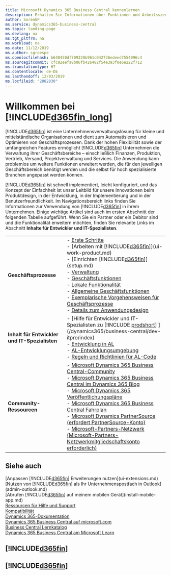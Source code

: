 ```yaml
---
title: Microsoft Dynamics 365 Business Central kennenlernen
description: Erhalten Sie Informationen über Funktionen und Arbeitsszenarien in Business Central, einer Unternehmensverwaltungslösung für kleine und mittelständische Organisationen.
author: SorenGP
ms.service: dynamics365-business-central
ms.topic: landing-page
ms.devlang: na
ms.tgt_pltfrm: na
ms.workload: na
ms.date: 11/12/2019
ms.author: sgroespe
ms.openlocfilehash: b640450df709320b961c042736edeed7554096c4
ms.sourcegitcommit: cfc92eefa8b06fb426482f54e393f0e6e222f712
ms.translationtype: HT
ms.contentlocale: de-DE
ms.lasthandoff: 12/03/2019
ms.locfileid: "2882830"
---
```

# <a name="welcome-to-included365fin_longincludesd365fin_long_mdmd"></a>Willkommen bei [!INCLUDE[d365fin_long](includes/d365fin_long_md.md)]
[!INCLUDE[d365fin](includes/d365fin_md.md)] ist eine Unternehmensverwaltungslösung für kleine und mittelständische Organisationen und dient zum Automatisieren und Optimieren von Geschäftsprozessen. Dank der hohen Flexibilität sowie der umfangreichen Features ermöglicht [!INCLUDE[d365fin](includes/d365fin_md.md)] Unternehmen die Verwaltung ihrer Geschäftsbereiche – einschließlich Finanzen, Produktion, Vertrieb, Versand, Projektverwaltung und Services. Die Anwendung kann problemlos um weitere Funktionen erweitert werden, die für den jeweiligen Geschäftsbereich benötigt werden und die selbst für hoch spezialisierte Branchen angepasst werden können.

[!INCLUDE[d365fin](includes/d365fin_md.md)] ist schnell implementiert, leicht konfiguriert, und das Konzept der Einfachheit ist unser Leitbild für unsere Innovationen beim Produktdesign, in der Entwicklung, in der Implementierung und in der Benutzerfreundlichkeit. Im Navigationsbereich links finden Sie Informationen zur Verwendung von [!INCLUDE[d365fin](includes/d365fin_md.md)] in ihrem Unternehmen. Einige wichtige Artikel sind auch im ersten Abschnitt der folgenden Tabelle aufgeführt. Wenn Sie ein Partner oder ein Debitor sind und die Funktionalität erweitern möchten, finden Sie relevante Links im Abschnitt **Inhalte für Entwickler und IT-Spezialisten**.  

|||  
|-|-|  
|**Geschäftsprozesse**|-   [Erste Schritte](product-get-started.md)<br />-   [Arbeiten mit [!INCLUDE[d365fin](includes/d365fin_md.md)]](ui-work-product.md)<br />-   [Einrichten [!INCLUDE[d365fin](includes/d365fin_md.md)]](setup.md)<br />-   [Verwaltung](admin-setup-and-administration.md)<br />-   [Geschäftsfunktionen](across-business-functionality.md)<br />-   [Lokale Funktionalität](LocalFunctionality/Austria/austria-local-functionality.md)<br />-   [Allgemeine Geschäftsfunktionen](ui-across-business-areas.md)<br />-   [Exemplarische Vorgehensweisen für Geschäftsprozesse](walkthrough-business-process-walkthroughs.md)<br />-   [Details zum Anwendungsdesign](design-details-application-design.md)|  
|**Inhalt für Entwickler und IT-Spezialisten**|-   [Hilfe für Entwickler und IT-Spezialisten zu [!INCLUDE [prodshort](includes/prodshort.md)] ](/dynamics365/business-central/dev-itpro/index)<br />-   [Entwicklung in AL](/dynamics365/business-central/dev-itpro/developer/devenv-dev-overview)<br />-   [AL-Entwicklungsumgebung](/dynamics365/business-central/dev-itpro/developer/devenv-reference-overview)<br />-   [Regeln und Richtlinien für AL-Code](/dynamics365/business-central/dev-itpro/compliance/apptest-overview)|  
|**Community-Ressourcen**|-   [Microsoft Dynamics 365 Business Central-Community](https://community.dynamics.com/business)<br />-   [Microsoft Dynamics 365 Business Central im Dynamics 365 Blog](https://cloudblogs.microsoft.com/dynamics365/it/product/business-central/)<br />-   [Microsoft Dynamics 365 Veröffentlichungspläne](https://go.microsoft.com/fwlink/?linkid=2047422)<br />-   [Microsoft Dynamics 365 Business Central Fahrplan](https://dynamics.microsoft.com/roadmap/business-central/)<br />-   [Microsoft Dynamics PartnerSource \(erfordert PartnerSource-Konto\)](https://mbs.microsoft.com/partnersource)<br />-   [Microsoft-Partners-Netzwerk \(Microsoft-Partners-Netzwerkmitgliedschaftskonto erforderlich\)](https://mspartner.microsoft.com/en/us/windows/index.aspx)|  

## <a name="see-also"></a>Siehe auch

[Anpassen [!INCLUDE[d365fin](includes/d365fin_md.md)] Erweiterungen nutzen](ui-extensions.md)  
[Nutzen von [!INCLUDE[d365fin](includes/d365fin_md.md)] als Ihr Unternehmenspostfach in Outlook](admin-outlook.md)  
[Abrufen [!INCLUDE[d365fin](includes/d365fin_md.md)] auf meinem mobilen Gerät](install-mobile-app.md)  
[Ressourcen für Hilfe und Support](product-help-and-support.md)  
[Kompatibilität](compliance/compliance-overview.md)  
[Dynamics 365-Dokumentation](/dynamics365/)  
[Dynamics 365 Business Central auf microsoft.com](https://dynamics.microsoft.com/business-central/overview/)  
[Business Central Lernkatalog](readiness/readiness-learning-catalog.md)  
[Dynamics 365 Business Central am Microsoft Learn](/learn/browse/?products=dynamics-business-central)  


## [!INCLUDE[d365fin](includes/free_trial_md.md)]
## [!INCLUDE[d365fin](includes/training_link_md.md)]
